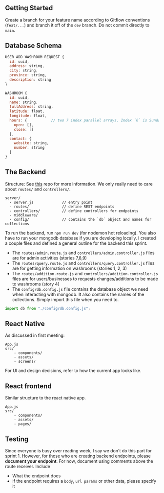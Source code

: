 ## Getting Started

Create a branch for your feature name according to Gitflow conventions (`feat/...`) and branch it off of the `dev` branch. Do not commit directly to `main`.

## Database Schema

```javascript
USER_ADD_WASHROOM_REQUEST {
  id: uuid,
  address: string,
  city: string,
  province: string,
  description: string
}
```

```javascript
WASHROOM {
  id: uuid,
  name: string,
  fullAddress: string,
  latitude: float,
  longitude: float,
  hours: {           // two 7 index parallel arrays. Index `0` is Sunday
    open: [],
    close: []
  },
  contact: {
    website: string,
    number: string
  }
}
```

## The Backend

Structure: See [this](https://github.com/geshan/expressjs-structure) repo for more information. We only really need to care about `routes/` and `controllers/`.

```
server/
  - server.js             // entry point
  - routes/               // define REST endpoints
  - controllers/          // define controllers for endpoints
  - middleware/
  - config/               // contains the `db` object and names for collections
```

To run the backend, run `npm run dev` (for nodemon hot reloading). You also have to run your mongodb
database if you are developing locally. I created a couple files and defined a general outline for the backend this sprint.

- The `routes/admin.route.js` and `controllers/admin.controller.js` files are for admin activities (stories 7,8,9)
- The `routes/query.route.js` and `controllers/query.controller.js` files are for getting information on washrooms (stories 1, 2, 3)
- The `routes/addition.route.js` and `controllers/addition.controller.js` files are for users/businesses to requests changes/additions to be made to washrooms (story 4)
- The `config/db.config.js` file contains the database object we need when interacting with mongodb. It also contains the names of the collections. Simply import this file when you need to.

```javascript
import db from "./config/db.config.js";
```

## React Native

As discussed in first meeting:

```
App.js
src/
    - components/
    - assets/
    - screens/
```

For UI and design decisions, refer to how the current app looks like.

## React frontend

Similar structure to the react native app.

```
App.js
src/
    - components/
    - assets/
    - pages/
```

## Testing

Since everyone is busy over reading week, I say we don't do this part for sprint 1. However, for those who are creating backend endpoints, please **document your endpoint**. For now, document using comments above the route receiver. Include

- What the endpoint does
- If the endpoint requires a `body`, `url params` or other data, please specify it
